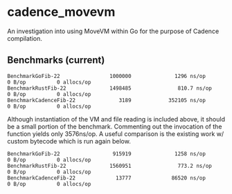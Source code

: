 # cadence_movevm

An investigation into using MoveVM within Go for the purpose of Cadence compilation.

## Benchmarks (current)

```
BenchmarkGoFib-22                1000000              1296 ns/op               0 B/op          0 allocs/op
BenchmarkRustFib-22              1498485               810.7 ns/op             0 B/op          0 allocs/op
BenchmarkCadenceFib-22              3189            352105 ns/op               0 B/op          0 allocs/op
```
Although instantiation of the VM and file reading is included above, it should be a small portion of the benchmark. Commenting out the invocation of the function yields only 3576ns/op. A useful comparison is the existing work w/ custom bytecode which is run again below.

```
BenchmarkGoFib-22                 915919              1258 ns/op               0 B/op          0 allocs/op
BenchmarkRustFib-22              1560951               773.2 ns/op             0 B/op          0 allocs/op
BenchmarkCadenceFib-22             13777             86520 ns/op               0 B/op          0 allocs/op
```
